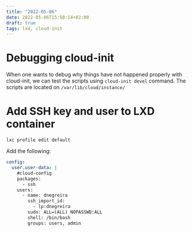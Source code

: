 ```yaml
---
title: "2022-05-06"
date: 2022-05-06T15:50:14+02:00
draft: true
tags: lxd, cloud-init
---
```


# Debugging cloud-init

When one wants to debug why things have not happened properly with cloud-init, we can test the scripts using `cloud-init devel` command.
The scripts are located on `/var/lib/cloud/instance/`

# Add SSH key and user to LXD container

`lxc profile edit default`

Add the following:

```yaml
config:
  user.user-data: |
    #cloud-config
    packages:
      - ssh
    users:
      - name: dnegreira
        ssh_import_id:
          - lp:dnegreira
        sudo: ALL=(ALL) NOPASSWD:ALL
        shell: /bin/bash
        groups: users, admin
```
